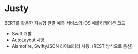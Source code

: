# Justy
BERT를 활용한 지능형 판결 예측 서비스의 iOS 애플리케이션 코드

- Swift 개발
- AutoLayout 사용
- Alamofire, SwiftyJSON 라이브러리 사용. (REST 방식으로 통신)

![]()
